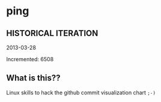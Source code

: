 # ping

## HISTORICAL ITERATION
2013-03-28

Incremented: 6508

## What is this?? 
Linux skills to hack the github commit visualization chart `;-)`
